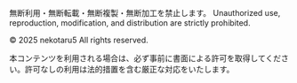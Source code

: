 無断利用・無断転載・無断複製・無断加工を禁止します。
Unauthorized use, reproduction, modification, and distribution are strictly prohibited.

© 2025 nekotaru5 All rights reserved.

本コンテンツを利用される場合は、必ず事前に書面による許可を取得してください。許可なしの利用は法的措置を含む厳正な対応をいたします。
